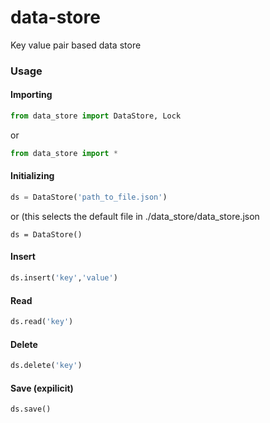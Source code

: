 # data-store
Key value pair based data store

### Usage
#### Importing
```py
from data_store import DataStore, Lock
```
or
```py
from data_store import *
```

#### Initializing
```py
ds = DataStore('path_to_file.json')
```
or (this selects the default file in ./data_store/data_store.json
```
ds = DataStore()
```

#### Insert
```py
ds.insert('key','value')
```

#### Read
```py
ds.read('key')
```

#### Delete
```py
ds.delete('key')
```

#### Save (expilicit)
```py
ds.save()
```
